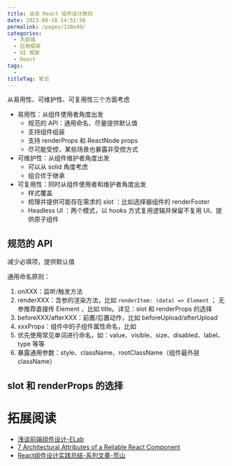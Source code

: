 ```yaml
---
title: 谈谈 React 组件设计原则
date: 2023-08-18 14:51:58
permalink: /pages/138e49/
categories: 
  - 大前端
  - 应用框架
  - UI 框架
  - React
tags: 
  - 
titleTag: 笔记
---
```


从易用性、可维护性、可复用性三个方面考虑
- 易用性：从组件使用者角度出发
  - 规范的 API：通用命名、尽量提供默认值
  - 支持组件组装
  - 支持 renderProps 和 ReactNode props
  - 尽可能受控，某些场景也暴露非受控方式
- 可维护性：从组件维护者角度出发
  - 可以从 solid 角度考虑
  - 组合优于继承
- 可复用性：同时从组件使用者和维护者角度出发
  - 样式覆盖
  - 梳理并提供可能存在需求的 slot ：比如选择器组件的 renderFooter
  - Headless UI ：两个模式，以 hooks 方式复用逻辑并保留不复用 UI、提供原子组件

## 规范的 API

减少必填项，提供默认值

通用命名原则：
1. onXXX：监听/触发方法
2. renderXXX：含参的渲染方法，比如 `renderItem: (data) => Element` ； 无参推荐直接传 Element ，比如 title。详见：slot 和 renderProps 的选择
3. beforeXXX/afterXXX：前置/后置动作，比如 beforeUpload/afterUpload
4. xxxProps：组件中的子组件属性命名，比如
5. 优先使用常见单词进行命名，如：value、visible、size、disabled、label、type 等等
6. 暴露通用参数：style、className、rootClassName（组件最外层 className）

## slot 和 renderProps 的选择


# 拓展阅读
- [浅谈前端组件设计-ELab](https://mp.weixin.qq.com/s/gIPvBEFh7qGLlyVSfSs6RA)
- [7 Architectural Attributes of a Reliable React Component](https://dmitripavlutin.com/7-architectural-attributes-of-a-reliable-react-component/)
- [React组件设计实践总结-系列文章-荒山](https://juejin.cn/post/6844903843189243917#heading-0)